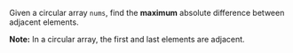 Given a circular array `nums`, find the **maximum** absolute difference between adjacent elements.

**Note:** In a circular array, the first and last elements are adjacent.
